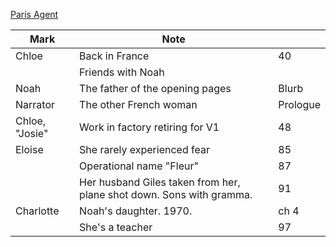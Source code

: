 [Paris Agent](Paris%20Agent.jpg)


| Mark           | Note                                                                 |          |
| -------------- | -------------------------------------------------------------------- | -------- |
| Chloe          | Back in France                                                       | 40       |
|                | Friends with Noah                                                    |          |
| Noah           | The father of the opening pages                                      | Blurb    |
| Narrator       | The other French woman                                               | Prologue |
| Chloe, "Josie" | Work in factory retiring for V1                                      | 48       |
| Eloise         | She rarely experienced fear                                          | 85       |
|                | Operational name "Fleur"                                             | 87       |
|                | Her husband Giles taken from her, plane shot down. Sons with gramma. | 91       |
| Charlotte      | Noah's daughter. 1970.                                               | ch 4     |
|                | She's a teacher                                                      | 97       |
